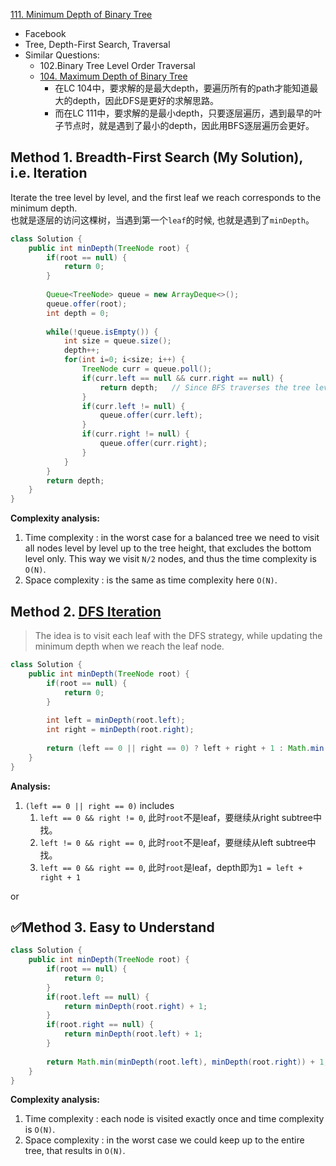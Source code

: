 [111. Minimum Depth of Binary Tree](https://leetcode.com/problems/minimum-depth-of-binary-tree/)

* Facebook
* Tree, Depth-First Search, Traversal
* Similar Questions:
    * 102.Binary Tree Level Order Traversal
    * [104. Maximum Depth of Binary Tree](https://leetcode.com/problems/maximum-depth-of-binary-tree/)
        * 在LC 104中，要求解的是最大depth，要遍历所有的path才能知道最大的depth，因此DFS是更好的求解思路。
        * 而在LC 111中，要求解的是最小depth，只要逐层遍历，遇到最早的叶子节点时，就是遇到了最小的depth，因此用BFS逐层遍历会更好。
    
    
## Method 1. Breadth-First Search (My Solution), i.e. Iteration
Iterate the tree level by level, and the first leaf we reach corresponds to the minimum depth.      
也就是逐层的访问这棵树，当遇到第一个`leaf`的时候, 也就是遇到了`minDepth`。

```java 
class Solution {
    public int minDepth(TreeNode root) {
        if(root == null) {
            return 0;
        }
        
        Queue<TreeNode> queue = new ArrayDeque<>();
        queue.offer(root);
        int depth = 0;
        
        while(!queue.isEmpty()) {
            int size = queue.size();
            depth++;
            for(int i=0; i<size; i++) {
                TreeNode curr = queue.poll();
                if(curr.left == null && curr.right == null) {
                    return depth;   // Since BFS traverses the tree level by level, if we meet the first lear, then we find the minDepth
                }
                if(curr.left != null) {
                    queue.offer(curr.left);
                }
                if(curr.right != null) {
                    queue.offer(curr.right);
                }
            }
        }
        return depth;
    }
}
```
**Complexity analysis:**
1. Time complexity : in the worst case for a balanced tree we need to visit all nodes level by level up to the tree height, that excludes the bottom level only. This way we visit `N/2` nodes, and thus the time complexity is `O(N)`.
2. Space complexity : is the same as time complexity here `O(N)`.


## Method 2. [DFS Iteration](https://leetcode.com/problems/minimum-depth-of-binary-tree/discuss/36045/My-4-Line-java-solution)
> The idea is to visit each leaf with the DFS strategy, while updating the minimum depth when we reach the leaf node.
```java 
class Solution {
    public int minDepth(TreeNode root) {
        if(root == null) {
            return 0;
        }
        
        int left = minDepth(root.left);
        int right = minDepth(root.right);
        
        return (left == 0 || right == 0) ? left + right + 1 : Math.min(left, right) + 1;
    }
}
```
**Analysis:**
1. `(left == 0 || right == 0)` includes 
    1. `left == 0 && right != 0`, 此时`root`不是leaf，要继续从right subtree中找。
    2. `left != 0 && right == 0`, 此时`root`不是leaf，要继续从left subtree中找。
    3. `left == 0 && right == 0`, 此时`root`是leaf，depth即为`1 = left + right + 1`

or

## ✅Method 3. Easy to Understand
```java 
class Solution {
    public int minDepth(TreeNode root) {
        if(root == null) {
            return 0;
        }
        if(root.left == null) {
            return minDepth(root.right) + 1;
        }
        if(root.right == null) {
            return minDepth(root.left) + 1;
        }
        
        return Math.min(minDepth(root.left), minDepth(root.right)) + 1;
    }
}
```
**Complexity analysis:**
1. Time complexity : each node is visited exactly once and time complexity is `O(N)`.
2. Space complexity : in the worst case we could keep up to the entire tree, that results in `O(N)`. 
